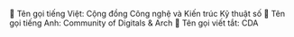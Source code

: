 	Tên gọi tiếng Việt: Cộng đồng Công nghệ và Kiến trúc Kỹ thuật số
	Tên gọi tiếng Anh: Community of Digitals & Arch
	Tên gọi viết tắt: CDA
